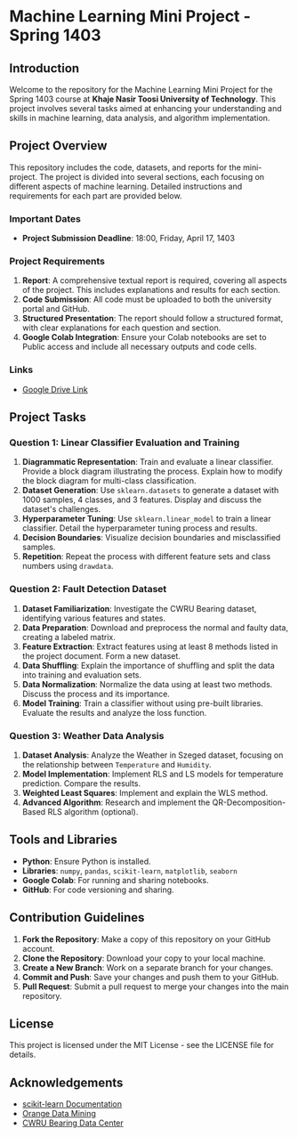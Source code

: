 # Machine Learning Mini Project - Spring 1403

## Introduction

Welcome to the repository for the Machine Learning Mini Project for the Spring 1403 course at **Khaje Nasir Toosi University of Technology**. This project involves several tasks aimed at enhancing your understanding and skills in machine learning, data analysis, and algorithm implementation.

## Project Overview

This repository includes the code, datasets, and reports for the mini-project. The project is divided into several sections, each focusing on different aspects of machine learning. Detailed instructions and requirements for each part are provided below.

### Important Dates

- **Project Submission Deadline**: 18:00, Friday, April 17, 1403

### Project Requirements

1. **Report**: A comprehensive textual report is required, covering all aspects of the project. This includes explanations and results for each section.
2. **Code Submission**: All code must be uploaded to both the university portal and GitHub.
3. **Structured Presentation**: The report should follow a structured format, with clear explanations for each question and section.
4. **Google Colab Integration**: Ensure your Colab notebooks are set to Public access and include all necessary outputs and code cells.

### Links

- [Google Drive Link](https://drive.google.com/drive/folders/1HECGUpYxD8RPNV0XPNfybPmqPTKCCpsN?usp=drive_link)

## Project Tasks

### Question 1: Linear Classifier Evaluation and Training

1. **Diagrammatic Representation**: Train and evaluate a linear classifier. Provide a block diagram illustrating the process. Explain how to modify the block diagram for multi-class classification.
2. **Dataset Generation**: Use `sklearn.datasets` to generate a dataset with 1000 samples, 4 classes, and 3 features. Display and discuss the dataset's challenges.
3. **Hyperparameter Tuning**: Use `sklearn.linear_model` to train a linear classifier. Detail the hyperparameter tuning process and results.
4. **Decision Boundaries**: Visualize decision boundaries and misclassified samples.
5. **Repetition**: Repeat the process with different feature sets and class numbers using `drawdata`.

### Question 2: Fault Detection Dataset

1. **Dataset Familiarization**: Investigate the CWRU Bearing dataset, identifying various features and states.
2. **Data Preparation**: Download and preprocess the normal and faulty data, creating a labeled matrix.
3. **Feature Extraction**: Extract features using at least 8 methods listed in the project document. Form a new dataset.
4. **Data Shuffling**: Explain the importance of shuffling and split the data into training and evaluation sets.
5. **Data Normalization**: Normalize the data using at least two methods. Discuss the process and its importance.
6. **Model Training**: Train a classifier without using pre-built libraries. Evaluate the results and analyze the loss function.

### Question 3: Weather Data Analysis

1. **Dataset Analysis**: Analyze the Weather in Szeged dataset, focusing on the relationship between `Temperature` and `Humidity`.
2. **Model Implementation**: Implement RLS and LS models for temperature prediction. Compare the results.
3. **Weighted Least Squares**: Implement and explain the WLS method.
4. **Advanced Algorithm**: Research and implement the QR-Decomposition-Based RLS algorithm (optional).

## Tools and Libraries

- **Python**: Ensure Python is installed.
- **Libraries**: `numpy`, `pandas`, `scikit-learn`, `matplotlib`, `seaborn`
- **Google Colab**: For running and sharing notebooks.
- **GitHub**: For code versioning and sharing.

## Contribution Guidelines

1. **Fork the Repository**: Make a copy of this repository on your GitHub account.
2. **Clone the Repository**: Download your copy to your local machine.
3. **Create a New Branch**: Work on a separate branch for your changes.
4. **Commit and Push**: Save your changes and push them to your GitHub.
5. **Pull Request**: Submit a pull request to merge your changes into the main repository.

## License

This project is licensed under the MIT License - see the LICENSE file for details.

## Acknowledgements

- [scikit-learn Documentation](https://scikit-learn.org/stable/modules/classes.html#module-sklearn.linear_model)
- [Orange Data Mining](https://orangedatamining.com/)
- [CWRU Bearing Data Center](https://engineering.case.edu/bearingdatacenter)

